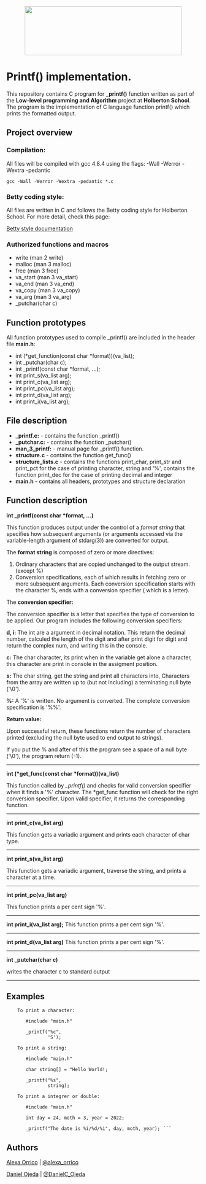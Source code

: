 <p align="center">
  <img width="409" height="128" src="https://www.maizure.org/projects/printf/fig0.png">
</p>

# Printf() implementation.

This repository contains C program for **_printf()** function written as part of the **Low-level programming and Algorithm** project at **Holberton School**. The program is the implementation of C language function printf() which prints the formatted output.


## Project overview

### Compilation:

All files will be compiled with gcc 4.8.4 using the flags:  -Wall -Werror -Wextra -pedantic

    gcc -Wall -Werror -Wextra -pedantic *.c

### Betty coding style:

All files are written in C and follows the Betty coding style for Holberton School. For more detail, check this page:

[Betty style documentation](https://github.com/holbertonschool/Betty/wiki)

### Authorized functions and macros

* write (man 2 write)
* malloc (man 3 malloc)
* free (man 3 free)
* va_start (man 3 va_start)
* va_end (man 3 va_end)
* va_copy (man 3 va_copy)
* va_arg (man 3 va_arg)
* _putchar(char c)

## Function prototypes

All function prototypes used to compile _printf() are included in the header file **main.h**:
*    int (*get_function(const char *format))(va_list);
*    int _putchar(char c);
*    int _printf(const char *format, ...);
*    int print_s(va_list arg);
*    int print_c(va_list arg);
*    int print_pc(va_list arg);
*    int print_d(va_list arg);
*    int print_i(va_list arg);

## File description

* **_printf.c:** - contains the function _printf()
* **_putchar.c:** - contains the function _putchar()
* **man_3_printf:** - manual page for  _printf() function.
* **structure.c** - contains the function get_func()
* **structure_lists.c** - contains the functions print_char, print_str and print_pct for the case of printing character, string and '%', contains the function print_dec for the case of printing decimal and integer
* **main.h** - contains all headers, prototypes and structure declaration

## Function description

**int _printf(const char \*format, ...)**

This function produces output under the control of a *format string* that specifies how subsequent arguments (or arguments accessed via the variable-length argument of stdarg(3)) are converted for output.

The **format string** is composed of zero or more directives:
1. Ordinary characters that are copied unchanged to the output stream. (except %)
2. Conversion specifications, each of which results in fetching zero or more subsequent arguments. Each conversion specification starts with the character %, ends with a conversion specifier ( which is a letter).


The **conversion specifier:**


The conversion specifier is a letter that specifies the type of conversion to be applied. Our program includes the following conversion   specifiers:

**d, i:**	  The int are a argument in decimal notation. This return the
                decimal number, calculed the length of the digit and after
                print digit for digit and return the complex num, and writing this
                in the console.

**c:**      The char character, its print when in the variable get alone a
                character, this character are print in console in the assigment
                position.

**s:**      The char string, get the string and print all characters into,
                Characters from the array are written up to (but not including)
                a terminating null byte ('\0').

**%:**	    A '%' is written.  No argument is converted.  The complete
                conversion specification is '%%'.


**Return value:**

Upon successful return, these functions return the number of characters printed (excluding the null byte used to end output to strings).

If you put the % and after of this the program see a space of a null byte ('\0'), the program return (-1).
___

**int (\*get_func(const char \*format))(va_list)**

This function called by *_printf()* and checks for valid conversion specifier when it finds a '%' character. The *get_func function will check for the right conversion specifier. Upon valid specifier, it returns the corresponding function.
___

**int print_c(va_list arg)**

This function gets a variadic argument and prints each character of char type.
___

**int print_s(va_list arg)**

This function gets a variadic argument, traverse the string, and prints a character at a time. 
___

**int print_pc(va_list arg)**

This function prints a per cent sign '%'.
___

**int print_i(va_list arg);**
This function prints a per cent sign '%'.
___

**int print_d(va_list arg)**
This function prints a per cent sign '%'.
___

**int _putchar(char c)**

writes the character c to standard output
___


## Examples

        To print a character:

           #include "main.h"

           _printf("%c",
                   'S');

        To print a string:

           #include "main.h"

           char string[] = "Hello World!;

           _printf("%s",
                   string);

        To print a integrer or double:

           #include "main.h"

           int day = 24, moth = 3, year = 2022;

           _printf("The date is %i/%d/%i", day, moth, year); ´´´

## Authors
[Alexa Orrico](https://github.com/alexaorrico) | [@alexa_orrico](https://twitter.com/alexa_orrico)

[Daniel Ojeda](https://github.com/Danielo814) | [@DanielC_Ojeda](https://twitter.com/DanielC_Ojeda)

